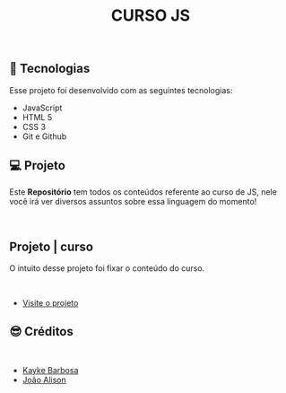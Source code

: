 <h1 align="center">CURSO JS</h1>

<br>

## 🚀 Tecnologias

Esse projeto foi desenvolvido com as seguintes tecnologias:

- JavaScript
- HTML 5
- CSS 3
- Git e Github

## 💻 Projeto

Este <strong>Repositório</strong> tem todos os conteúdos referente ao curso de JS, nele você irá ver diversos assuntos sobre essa linguagem do momento!<br>

<br>

## Projeto | curso 
O intuito desse projeto foi fixar o conteúdo do curso.

<br>

- [Visite o projeto](https://js-curso-projeto.vercel.app/)



## 😎 Créditos
  <br>

- [Kayke Barbosa](https://kaykedev.vercel.app/)
- [João Alison](https://joaoalison-web.vercel.app/)


